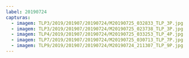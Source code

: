 ```yaml
---
label: 20190724
capturas:
  - imagem: TLP3/2019/201907/20190724/M20190725_032833_TLP_3P.jpg
  - imagem: TLP3/2019/201907/20190724/M20190725_023738_TLP_3P.jpg
  - imagem: TLP4/2019/201907/20190724/M20190725_033253_TLP_4P.jpg
  - imagem: TLP7/2019/201907/20190724/M20190725_030713_TLP_7P.jpg
  - imagem: TLP9/2019/201907/20190724/M20190724_211307_TLP_9P.jpg
---
```

